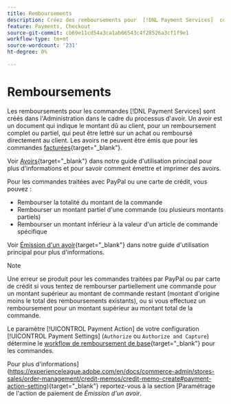 ```yaml
---
title: Remboursements
description: Créez des remboursements pour  [!DNL Payment Services]  commandes dans l'administrateur dans le cadre du processus d'avoir.
feature: Payments, Checkout
source-git-commit: cb69e11cd54a3ca1ab66543c4f28526a3cf1f9e1
workflow-type: tm+mt
source-wordcount: '231'
ht-degree: 0%

---
```


# Remboursements

Les remboursements pour les commandes [!DNL Payment Services] sont créés dans l&#39;Administration dans le cadre du processus d&#39;avoir. Un avoir est un document qui indique le montant dû au client, pour un remboursement complet ou partiel, qui peut être lettré sur un achat ou remboursé directement au client. Les avoirs ne peuvent être émis que pour les commandes [facturées](https://experienceleague.adobe.com/en/docs/commerce-admin/stores-sales/order-management/invoices#create-an-invoice){target="_blank"}.

Voir [Avoirs](https://experienceleague.adobe.com/en/docs/commerce-admin/stores-sales/order-management/credit-memos/credit-memos){target="_blank"} dans notre guide d&#39;utilisation principal pour plus d&#39;informations et pour savoir comment émettre et imprimer des avoirs.

Pour les commandes traitées avec PayPal ou une carte de crédit, vous pouvez :

* Rembourser la totalité du montant de la commande
* Rembourser un montant partiel d&#39;une commande (ou plusieurs montants partiels)
* Rembourser un montant inférieur à la valeur d&#39;un article de commande spécifique

Voir [ Émission d&#39;un avoir](https://experienceleague.adobe.com/en/docs/commerce-admin/stores-sales/order-management/credit-memos/credit-memo-create){target="_blank"} dans notre guide d&#39;utilisation principal pour plus d&#39;informations.

>[!NOTE]
>
>Une erreur se produit pour les commandes traitées par PayPal ou par carte de crédit si vous tentez de rembourser partiellement une commande pour un montant supérieur au montant de commande restant (montant d&#39;origine moins le total des remboursements existants), ou si vous effectuez un remboursement pour un montant supérieur au montant total de la commande.

Le paramètre [!UICONTROL Payment Action] de votre configuration [!UICONTROL Payment Settings] (`Authorize` ou `Authorize and Capture`) détermine le [workflow de remboursement de base](https://experienceleague.adobe.com/en/docs/commerce-admin/stores-sales/order-management/credit-memos/credit-memos#refund-workflow){target="_blank"} pour les commandes.

Pour plus d&#39;informations](https://experienceleague.adobe.com/en/docs/commerce-admin/stores-sales/order-management/credit-memos/credit-memo-create#payment-action-setting){target="_blank"} reportez-vous à la section [Paramétrage de l&#39;action de paiement de _Émission d&#39;un avoir_.
